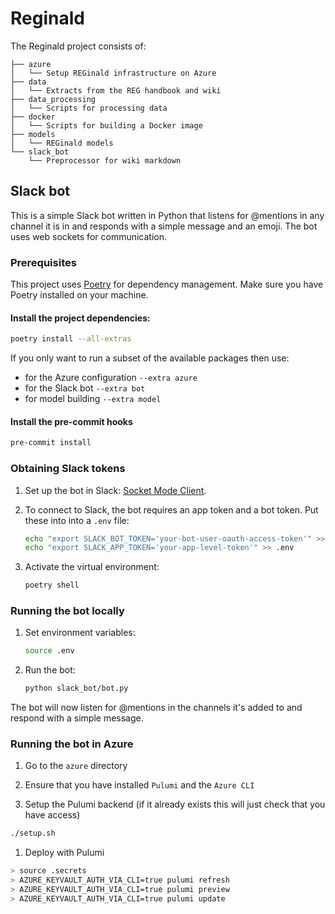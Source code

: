 # Reginald
The Reginald project consists of:

```
├── azure
│   └── Setup REGinald infrastructure on Azure
├── data
│   └── Extracts from the REG handbook and wiki
├── data_processing
│   └── Scripts for processing data
├── docker
│   └── Scripts for building a Docker image
├── models
│   └── REGinald models
└── slack_bot
    └── Preprocessor for wiki markdown
```

## Slack bot

This is a simple Slack bot written in Python that listens for @mentions in any channel it is in and responds with a simple message and an emoji.
The bot uses web sockets for communication.

### Prerequisites

This project uses [Poetry](https://python-poetry.org/) for dependency management.
Make sure you have Poetry installed on your machine.

#### Install the project dependencies:

```bash
poetry install --all-extras
```

If you only want to run a subset of the available packages then use:

- for the Azure configuration `--extra azure`
- for the Slack bot `--extra bot`
- for model building `--extra model`


####  Install the pre-commit hooks

```bash
pre-commit install
```

### Obtaining Slack tokens

1. Set up the bot in Slack: [Socket Mode Client](https://slack.dev/python-slack-sdk/socket-mode/index.html).

1. To connect to Slack, the bot requires an app token and a bot token. Put these into into a `.env` file:

    ```bash
    echo "export SLACK_BOT_TOKEN='your-bot-user-oauth-access-token'" >> .env
    echo "export SLACK_APP_TOKEN='your-app-level-token'" >> .env
    ```

1. Activate the virtual environment:
    ```bash
    poetry shell
    ```

### Running the bot locally

1. Set environment variables:
    ```bash
    source .env
    ```

1. Run the bot:
    ```bash
    python slack_bot/bot.py
    ```

The bot will now listen for @mentions in the channels it's added to and respond with a simple message.

### Running the bot in Azure

1. Go to the `azure` directory

1. Ensure that you have installed `Pulumi` and the `Azure CLI`

1. Setup the Pulumi backend (if it already exists this will just check that you have access)

```bash
./setup.sh
```

1. Deploy with Pulumi

```bash
> source .secrets
> AZURE_KEYVAULT_AUTH_VIA_CLI=true pulumi refresh
> AZURE_KEYVAULT_AUTH_VIA_CLI=true pulumi preview
> AZURE_KEYVAULT_AUTH_VIA_CLI=true pulumi update
```
